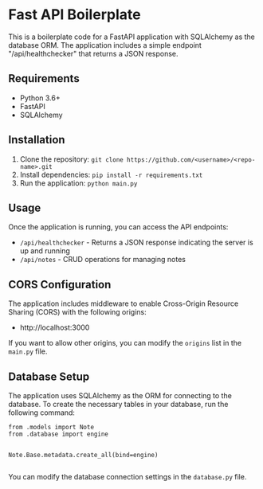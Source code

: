 # Fast API Boilerplate
<p>This is a boilerplate code for a FastAPI application with SQLAlchemy as the database ORM. The application includes a simple endpoint "/api/healthchecker" that returns a JSON response.</p>

<h2>Requirements</h2>
<ul>
<li>Python 3.6+</li>
<li>FastAPI</li>
<li>SQLAlchemy</li>
</ul>

<h2>Installation</h2>
<ol>
<li>Clone the repository: <code>git clone https://github.com/&lt;username&gt;/&lt;repo-name&gt;.git</code></li>
<li>Install dependencies: <code>pip install -r requirements.txt</code></li>
<li>Run the application: <code>python main.py</code></li>
</ol>

<h2>Usage</h2>
<p>Once the application is running, you can access the API endpoints:</p>
<ul>
<li><code>/api/healthchecker</code> - Returns a JSON response indicating the server is up and running</li>
<li><code>/api/notes</code> - CRUD operations for managing notes</li>
</ul>

<h2>CORS Configuration</h2>
<p>The application includes middleware to enable Cross-Origin Resource Sharing (CORS) with the following origins:</p>
<ul>
<li>http://localhost:3000</li>
</ul>
<p>If you want to allow other origins, you can modify the <code>origins</code> list in the <code>main.py</code> file.</p>

<h2>Database Setup</h2>
<p>The application uses SQLAlchemy as the ORM for connecting to the database. To create the necessary tables in your database, run the following command:</p>
<pre><code>from .models import Note
from .database import engine

Note.Base.metadata.create_all(bind=engine)
</code></pre>
<p>You can modify the database connection settings in the <code>database.py</code> file.</p>